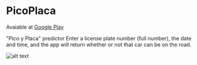 # PicoPlaca
Avaiable at [Google Play](https://play.google.com/store/apps/details?id=com.stackbuilders.picoplaca)

"Pico y Placa" predictor
Enter a license plate number (full number), the date and time, and the app will return whether or not that car can be on the road.

![alt text](http://www.amt.gob.ec/images/1_2015_images/amt-pico-placa-mapa.jpg)

